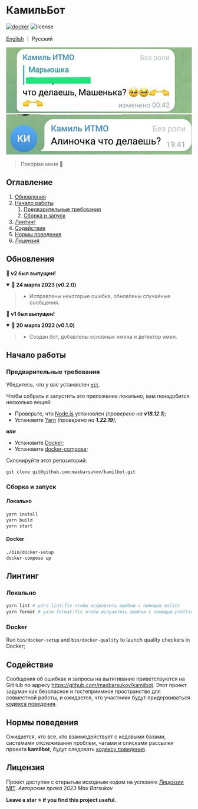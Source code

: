 # КамильБот

[![docker](https://github.com/maxbarsukov/kamilbot/actions/workflows/docker.yml/badge.svg)](https://github.com/maxbarsukov/kamilbot/actions/workflows/docker.yml)
![license](https://img.shields.io/badge/license-MIT-green)

[English](README.md) ｜ Русский

[![moment 1](./docs/img/kamil3.jpg)](./docs/img/kamil3.jpg)
[![moment 2](./docs/img/kamil4.jpg)](./docs/img/kamil4.jpg)

> Покорми меня 🥺

## Оглавление
1. [Обновления](#updates)
2. [Начало работы](#getting-started)
   1. [Предварительные требования](#pre-reqs)
   2. [Сборка и запуск](#run)
3. [Линтинг](#linting)
4. [Содействие](#contributing)
5. [Нормы поведения](#code-of-conduct)
6. [Лицензия](#license)

## Обновления <a name="updates"></a>

<strong>🎉 v2 был выпущен!</strong>
<details open>
  <summary><b>🔔 24 марта 2023 (v0.2.0)</b></summary>

> - Исправлены некоторые ошибка, обновлены случайные сообщения.
</details>


<strong>🎉 v1 был выпущен!</strong>
<details open>
  <summary><b>🔔 20 марта 2023 (v0.1.0)</b></summary>

> - Создан бот, добавлены основные имена и детектор имен.
</details>

## Начало работы <a name="getting-started"></a>

### Предварительные требования <a name="pre-reqs"></a>

Убедитесь, что у вас устанволен [`git`](https://git-scm.com/).

Чтобы собрать и запустить это приложение локально, вам понадобится несколько вещей:

- Проверьте, что [Node.js](https://nodejs.org/en) установлен *(проверено на **v18.12.1**)*;
- Установите [Yarn](https://yarnpkg.com/) *(проверено на **1.22.19**)*;

***или***

- Установите [Docker](https://docs.docker.com/);
- Установите [docker-compose](https://docs.docker.com/compose/install/);

Склонируйте этот репозиторий:

    git clone git@github.com:maxbarsukov/kamilbot.git


### Сборка и запуск <a name="run"></a>

#### Локально

    yarn install
    yarn build
    yarn start

#### Docker

    ./bin/docker-setup
    docker-compose up

## Линтинг <a name="linting"></a>

### Локально

```bash
yarn lint # yarn lint:fix чтобы исправтить ошибки с помощью eslint
yarn format # yarn format:fix чтобы исправтить ошибки с помощью prettier
```

### Docker

Run `bin/docker-setup` and `bin/docker-quality` to launch quality checkers in Docker;


## Содействие <a name="contributing"></a>

Сообщения об ошибках и запросы на вытягивание приветствуются на GitHub по адресу https://github.com/maxbarsukov/kamilbot.
Этот проект задуман как безопасное и гостеприимное пространство для совместной работы, и ожидается, что участники будут придерживаться [кодекса поведения](https://github.com/maxbarsukov/kamilbot/blob/master/CODE_OF_CONDUCT.md).


## Нормы поведения <a name="code-of-conduct"></a>

Ожидается, что все, кто взаимодействует с кодовыми базами, системами отслеживания проблем, чатами и списками рассылки проекта **kamilbot**, будут следовать [кодексу поведения](https://github.com/maxbarsukov/kamilbot/blob/master/CODE_OF_CONDUCT.md).


## Лицензия <a name="license"></a>

Проект доступен с открытым исходным кодом на условиях [Лицензии MIT](https://opensource.org/licenses/MIT).
*Авторские права 2023 Max Barsukov*


**Leave a star :star: if you find this project useful.**
